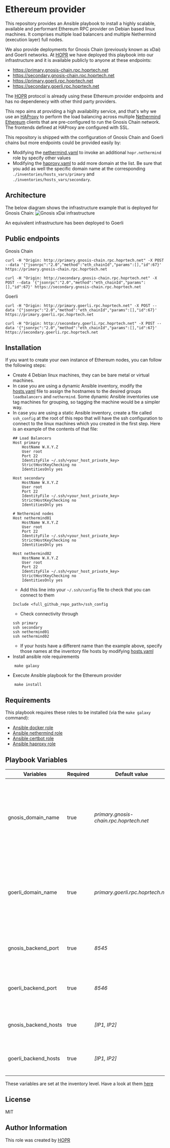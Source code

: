 Ethereum provider
=========

This repository provides an Ansible playbook to install a highly scalable, available and performant Ethereum RPC provider on Debian based linux machines. It comprises multiple load balancers and multiple Nethermind (execution layer) full nodes.

We also provide deployments for Gnosis Chain (previously known as xDai) and Goerli networks. 
At [HOPR](https://hoprnet.org/) we have deployed this playbook into our infrastructure and it is available publicly to anyone at these endpoints:
* https://primary.gnosis-chain.rpc.hoprtech.net
* https://secondary.gnosis-chain.rpc.hoprtech.net
* https://primary.goerli.rpc.hoprtech.net
* https://secondary.goerli.rpc.hoprtech.net

The [HOPR](https://github.com/hoprnet/hoprnet) protocol is already using these Ethereum provider endpoints and has no dependenecy with other third party providers.

This repo aims at providing a high availability service, and that's why we use an [HAProxy](http://www.haproxy.org/) to perform the load balancing across multiple [Nethermind Ethereum](https://nethermind.io) clients that are pre-configured to run the Gnosis Chain network. The frontends defined at HAProxy are configured with SSL.

This repository is shipped with the configuration of Gnosis Chain and Goerli chains but more endpoints could be provided easily by:
* Modifying the [nethermind.yaml](./playbooks/nethermind.yaml) to invoke an additional `hopr.nethermind` role by specify other values
* Modifying the [haproxy.yaml](./playbooks/haproxy.yaml) to add more domain at the list. Be sure that you add as well the specific domain name at the corresponding `./inventories/hosts_vars/primary` and `./inventories/hosts_vars/secondary`.

Architecture
------------
The below diagram shows the infrastructure example that is deployed for Gnosis Chain:
![Gnosis xDai infrastructure](./diagram.png "Gnosis xDai infrastructure")

An equivalent infrastructure has been deployed to Goerli

Public endpoints
------------

Gnosis Chain
```
curl -H "Origin: http://primary.gnosis-chain.rpc.hoprtech.net" -X POST --data '{"jsonrpc":"2.0","method":"eth_chainId","params":[],"id":67}' https://primary.gnosis-chain.rpc.hoprtech.net
```
```
curl -H "Origin: http://secondary.gnosis-chain.rpc.hoprtech.net" -X POST --data '{"jsonrpc":"2.0","method":"eth_chainId","params":[],"id":67}' https://secondary.gnosis-chain.rpc.hoprtech.net
```

Goerli
```
curl -H "Origin: http://primary.goerli.rpc.hoprtech.net" -X POST --data '{"jsonrpc":"2.0","method":"eth_chainId","params":[],"id":67}' https://primary.goerli.rpc.hoprtech.net
```
```
curl -H "Origin: http://secondary.goerli.rpc.hoprtech.net" -X POST --data '{"jsonrpc":"2.0","method":"eth_chainId","params":[],"id":67}' https://secondary.goerli.rpc.hoprtech.net
```



Installation
------------
If you want to create your own instance of Ethereum nodes, you can follow the following steps:
- Create 4 Debian linux machines, they can be bare metal or virtual machines.
- In case you are using a dynamic Ansible inventory, modify the [hosts.yaml](./inventories/hosts.yaml) file to assign the hostnames to the desired groups `loadbalancers` and `nethermind`. Some dynamic Ansible inventories use tag machines for grouping, so tagging the machine would be a simpler way. 
- In case you are using a static Ansible inventory, create a file called `ssh_config` at the root of this repo that will have the ssh configuration to connect to the linux machines which you created in the first step. Here is an example of the contents of that file:
  ````
  ## Load Balancers
  Host primary
      HostName W.X.Y.Z
      User root
      Port 22
      IdentityFile ~/.ssh/<your_host_private_key>
      StrictHostKeyChecking no
      IdentitiesOnly yes

  Host secondary
      HostName W.X.Y.Z
      User root
      Port 22
      IdentityFile ~/.ssh/<your_host_private_key>
      StrictHostKeyChecking no
      IdentitiesOnly yes
  
  # Nethermind nodes
  Host nethermind01
      HostName W.X.Y.Z
      User root
      Port 22
      IdentityFile ~/.ssh/<your_host_private_key>
      StrictHostKeyChecking no
      IdentitiesOnly yes

  Host nethermind02
      HostName W.X.Y.Z
      User root
      Port 22
      IdentityFile ~/.ssh/<your_host_private_key>
      StrictHostKeyChecking no
      IdentitiesOnly yes
  ````
  - Add this line into your `~/.ssh/config` file to check that you can connect to them
  ```
  Include <full_github_repo_path>/ssh_config
  ```
  - Check connectivity through
  ```
  ssh primary
  ssh secondary
  ssh nethermind01
  ssh nethermind02
  ```
  - If your hosts have a different name than the example above, specify those names at the inventory file hosts by modifying [hosts.yaml](./inventories/hosts.yaml)
- Install ansible role requirements
```
    make galaxy
```
- Execute Ansible playbook for the Ethereum provider
```   
    make install
```
Requirements
------------

This playbook requires these roles to be installed (via the `make galaxy` command):

  - [Ansible docker role](https://github.com/geerlingguy/ansible-role-docker)
  - [Ansible nethermind role](https://github.com/hoprnet/ansible-role-nethermind.git)
  - [Ansible certbot role](https://github.com/hoprnet/ansible-role-certbot.git)
  - [Ansible haproxy role](https://github.com/hoprnet/ansible-role-haproxy.git)

Playbook Variables
--------------

| Variables | Required | Default value | Description |
|-----------|----------|---------------|-------------|
| gnosis_domain_name  | true     | *primary.gnosis-chain.rpc.hoprtech.net*          | DNS name for the gnosis chain. Should be specified as host variable at the inventory to provide different values for each host. |
| goerli_domain_name  | true     | *primary.goerli.rpc.hoprtech.net*          | DNS name for the goerli chain. Should be specified as host variable at the inventory to provide different values for each host. |
| gnosis_backend_port  | true     | *8545*          | Port used to communicate between HA Proxy and Nethermind for Gnosis |
| goerli_backend_port  | true     | *8546*          | Port used to communicate between HA Proxy and Nethermind for Goerli |
| gnosis_backend_hosts  | true     | *[IP1, IP2]*          | List of IP of the Nethermind hosts for Gnosis |
| goerli_backend_hosts  | true     | *[IP1, IP2]*          | List of IP of the Nethermind hosts for Goerli |

These variables are set at the inventory level. Have a look at them [here](./inventories/)


License
-------

MIT

Author Information
------------------

This role was created by [HOPR](https://hoprnet.org/)

